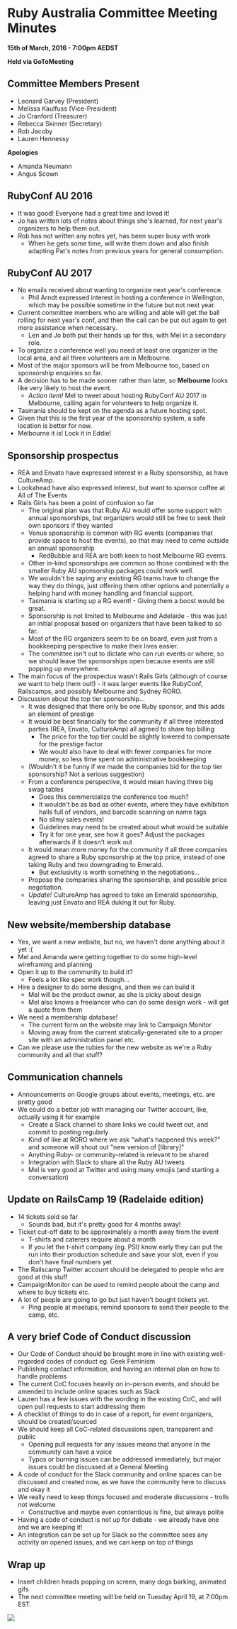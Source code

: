 # Ruby Australia Committee Meeting Minutes

**15th of March, 2016 - 7:00pm AEDST**

**Held via GoToMeeting**

## Committee Members Present

* Leonard Garvey (President)
* Melissa Kaulfuss (Vice-President)
* Jo Cranford (Treasurer)
* Rebecca Skinner (Secretary)
* Rob Jacoby
* Lauren Hennessy

**Apologies**

* Amanda Neumann
* Angus Scown

## RubyConf AU 2016

* It was good! Everyone had a great time and loved it!
* Jo has written lots of notes about things she's learned, for next year's organizers to help them out.
* Rob has not written any notes yet, has been super busy with work
  * When he gets some time, will write them down and also finish adapting Pat's notes from previous years for general consumption.

## RubyConf AU 2017

* No emails received about wanting to organize next year's conference.
  * Phil Arndt expressed interest in hosting a conference in Wellington, which may be possible sometime in the future but not next year.
* Current committee members who are willing and able will get the ball rolling for next year's conf, and then the call can be put out again to get more assistance when necessary.
  * Len and Jo both put their hands up for this, with Mel in a secondary role.
* To organize a conference well you need at least one organizer in the local area, and all three volunteers are in Melbourne.
* Most of the major sponsors will be from Melbourne too, based on sponsorship enquiries so far.
* A decision has to be made sooner rather than later, so **Melbourne** looks like very likely to host the event.
  * *Action item!* Mel to tweet about hosting RubyConf AU 2017 in Melbourne, calling again for volunteers to help organize it.
* Tasmania should be kept on the agenda as a future hosting spot.
* Given that this is the first year of the sponsorship system, a safe location is better for now.
* Melbourne it is! Lock it in Eddie!

## Sponsorship prospectus

* REA and Envato have expressed interest in a Ruby sponsorship, as have CultureAmp.
* Lookahead have also expressed interest, but want to sponsor coffee at All of The Events
* Rails Girls has been a point of confusion so far
  * The original plan was that Ruby AU would offer some support with annual sponsorships, but organizers would still be free to seek their own sponsors if they wanted
  * Venue sponsorship is common with RG events (companies that provide space to host the events), so that may need to come outside an annual sponsorship
    * RedBubble and REA are both keen to host Melbourne RG events.
  * Other in-kind sponsorships are common so those combined with the smaller Ruby AU sponsorship packages could work well.
  * We wouldn't be saying any existing RG teams have to change the way they do things, just offering them other options and potentially a helping hand with money handling and financial support.
  * Tasmania is starting up a RG event! - Giving them a boost would be great.
  * Sponsorship is not limited to Melbourne and Adelaide - this was just an initial proposal based on organizers that have been talked to so far.
  * Most of the RG organizers seem to be on board, even just from a bookkeeping perspective to make their lives easier.
  * The committee isn't out to dictate who can run events or where, so we should leave the sponsorships open because events are still popping up everywhere.
* The main focus of the prospectus wasn't Rails Girls (although of course we want to help them out!) - it was larger events like RubyConf, Railscamps, and possibly Melbourne and Sydney RORO.
* Discussion about the top tier sponsorship...
  * It was designed that there only be one Ruby sponsor, and this adds an element of prestige
  * It would be best financially for the community if all three interested parties (REA, Envato, CultureAmp) all agreed to share top billing
    * The price for the top tier could be slightly lowered to compensate for the prestige factor
    * We would also have to deal with fewer companies for more money, so less time spent on administrative bookkeeping
  * (Wouldn't it be funny if we made the companies bid for the top tier sponsorship? Not a serious suggestion)
  * From a conference perspective, it would mean having three big swag tables
    * Does this commercialize the conference too much?
    * It wouldn't be as bad as other events, where they have exhibition halls full of vendors, and barcode scanning on name tags
    * No slimy sales events!
    * Guidelines may need to be created about what would be suitable
    * Try it for one year, see how it goes? Adjust the packages afterwards if it doesn't work out
  * It would mean more money for the community if all three companies agreed to share a Ruby sponsorship at the top price, instead of one taking Ruby and two downgrading to Emerald.
    * But exclusivity is worth something in the negotiations...
  * Propose the companies sharing the sponsorship, and possible price negotiation.
  * *Update!* CultureAmp has agreed to take an Emerald sponsorship, leaving just Envato and REA duking it out for Ruby.

## New website/membership database

* Yes, we want a new website, but no, we haven't done anything about it yet :(
* Mel and Amanda were getting together to do some high-level wireframing and planning
* Open it up to the community to build it?
  * Feels a lot like spec work though...
* Hire a designer to do some designs, and then we can build it
  * Mel will be the product owner, as she is picky about design
  * Mel also knows a freelancer who can do some design work - will get a quote from them
* We need a membership database!
  * The current form on the website may link to Campaign Monitor
  * Moving away from the current statically-generated site to a proper site with an administration panel etc.
* Can we please use the rubies for the new website as we're a Ruby community and all that stuff?

## Communication channels

* Announcements on Google groups about events, meetings, etc. are pretty good
* We could do a better job with managing our Twitter account, like, actually using it for example
  * Create a Slack channel to share links we could tweet out, and commit to posting regularly
  * Kind of like at RORO where we ask "what's happened this week?" and someone will shout out "new version of [library]"
  * Anything Ruby- or community-related is relevant to be shared
  * Integration with Slack to share all the Ruby AU tweets
  * Mel is very good at Twitter and using many emojis (and starting a conversation)

## Update on RailsCamp 19 (Radelaide edition)

* 14 tickets sold so far
  * Sounds bad, but it's pretty good for 4 months away!
* Ticket cut-off date to be approximately a month away from the event
  * T-shirts and caterers require about a month
  * If you let the t-shirt company (eg. PSI) know early they can put the run into their production schedule and save your slot, even if you don't have final numbers yet
* The Railscamp Twitter account should be delegated to people who are good at this stuff
* CampaignMonitor can be used to remind people about the camp and where to buy tickets etc.
* A lot of people are going to go but just haven't bought tickets yet.
  * Ping people at meetups, remind sponsors to send their people to the camp, etc.

## A very brief Code of Conduct discussion

* Our Code of Conduct should be brought more in line with existing well-regarded codes of conduct eg. Geek Feminism
* Publishing contact information, and having an internal plan on how to handle problems
* The current CoC focuses heavily on in-person events, and should be amended to include online spaces such as Slack
* Lauren has a few issues with the wording in the existing CoC, and will open pull requests to start addressing them
* A checklist of things to do in case of a report, for event organizers, should be created/sourced
* We should keep all CoC-related discussions open, transparent and public
  * Opening pull requests for any issues means that anyone in the community can have a voice
  * Typos or burning issues can be addressed immediately, but major issues could be discussed at a General Meeting
* A code of conduct for the Slack community and online spaces can be discussed and created now, as we have the community here to discuss and okay it
* We really need to keep things focused and moderate discussions - trolls not welcome
  * Constructive and maybe even contentious is fine, but always polite
* Having a code of conduct is not up for debate - we already have one and we are keeping it!
* An integration can be set up for Slack so the committee sees any activity on opened issues, and we can keep on top of things

## Wrap up

* Insert children heads popping on screen, many dogs barking, animated gifs
* The next committee meeting will be held on Tuesday April 19, at 7:00pm EST.

![](https://assets-cdn.github.com/images/icons/emoji/unicode/1f483.png)
